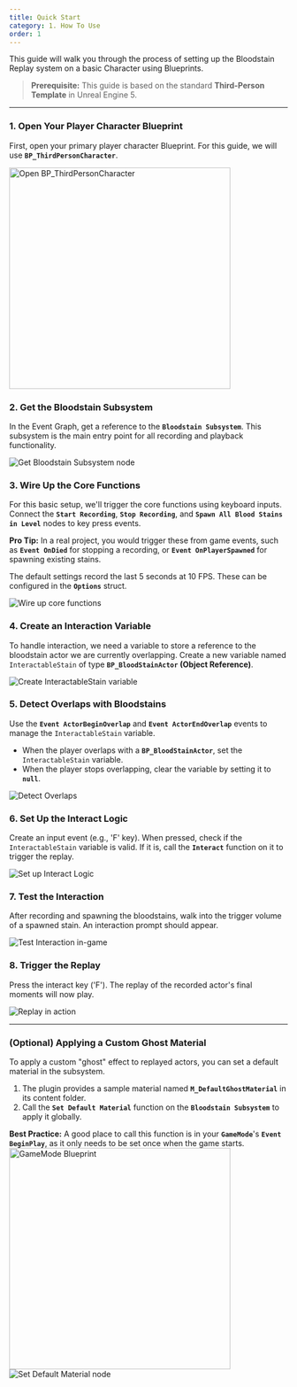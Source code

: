 ```yaml
---
title: Quick Start
category: 1. How To Use
order: 1
---
```


This guide will walk you through the process of setting up the Bloodstain Replay system on a basic Character using Blueprints.

> **Prerequisite:** This guide is based on the standard **Third-Person Template** in Unreal Engine 5.

---

### 1. Open Your Player Character Blueprint

First, open your primary player character Blueprint. For this guide, we will use **`BP_ThirdPersonCharacter`**.

<img src="{{ site.baseurl }}/images/QuickStart.png" alt="Open BP_ThirdPersonCharacter" width="400"/>

### 2. Get the Bloodstain Subsystem

In the Event Graph, get a reference to the **`Bloodstain Subsystem`**. This subsystem is the main entry point for all recording and playback functionality.

<img src="{{ site.baseurl }}/images/QuickStart 1.png" alt="Get Bloodstain Subsystem node" />

### 3. Wire Up the Core Functions

For this basic setup, we'll trigger the core functions using keyboard inputs. Connect the **`Start Recording`**, **`Stop Recording`**, and **`Spawn All Blood Stains in Level`** nodes to key press events.

<div class="notice--info">
<strong>Pro Tip:</strong> In a real project, you would trigger these from game events, such as <strong><code>Event OnDied</code></strong> for stopping a recording, or <strong><code>Event OnPlayerSpawned</code></strong> for spawning existing stains.
</div>

The default settings record the last 5 seconds at 10 FPS. These can be configured in the **`Options`** struct.

<img src="{{ site.baseurl }}/images/QuickStart 2.png" alt="Wire up core functions" />

### 4. Create an Interaction Variable

To handle interaction, we need a variable to store a reference to the bloodstain actor we are currently overlapping. Create a new variable named `InteractableStain` of type **`BP_BloodStainActor` (Object Reference)**.

<img src="{{ site.baseurl }}/images/QuickStart 3.png" alt="Create InteractableStain variable" />

### 5. Detect Overlaps with Bloodstains

Use the **`Event ActorBeginOverlap`** and **`Event ActorEndOverlap`** events to manage the `InteractableStain` variable.

-   When the player overlaps with a **`BP_BloodStainActor`**, set the `InteractableStain` variable.
-   When the player stops overlapping, clear the variable by setting it to **`null`**.

<img src="{{ site.baseurl }}/images/QuickStart 4.png" alt="Detect Overlaps" />

### 6. Set Up the Interact Logic

Create an input event (e.g., 'F' key). When pressed, check if the `InteractableStain` variable is valid. If it is, call the **`Interact`** function on it to trigger the replay.

<img src="{{ site.baseurl }}/images/QuickStart 5.png" alt="Set up Interact Logic" />

### 7. Test the Interaction

After recording and spawning the bloodstains, walk into the trigger volume of a spawned stain. An interaction prompt should appear.

<img src="{{ site.baseurl }}/images/QuickStart 6.png" alt="Test Interaction in-game" />

### 8. Trigger the Replay

Press the interact key ('F'). The replay of the recorded actor's final moments will now play.

<img src="{{ site.baseurl }}/images/QuickStart 7.png" alt="Replay in action" />

---

### (Optional) Applying a Custom Ghost Material

To apply a custom "ghost" effect to replayed actors, you can set a default material in the subsystem.

1.  The plugin provides a sample material named **`M_DefaultGhostMaterial`** in its content folder.
2.  Call the **`Set Default Material`** function on the **`Bloodstain Subsystem`** to apply it globally.

<div class="notice--success">
<strong>Best Practice:</strong> A good place to call this function is in your <strong><code>GameMode</code></strong>'s <strong><code>Event BeginPlay</code></strong>, as it only needs to be set once when the game starts.
</div>

<img src="{{ site.baseurl }}/images/QuickStart 8.png" alt="GameMode Blueprint" width="400"/>
<img src="{{ site.baseurl }}/images/QuickStart 9.png" alt="Set Default Material node" />
